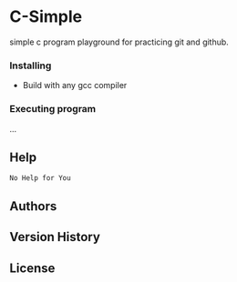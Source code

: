 # C-Simple

simple c program playground for practicing git and github.

### Installing

* Build with any gcc compiler

### Executing program

...

## Help

```
No Help for You
```

## Authors


## Version History


## License

